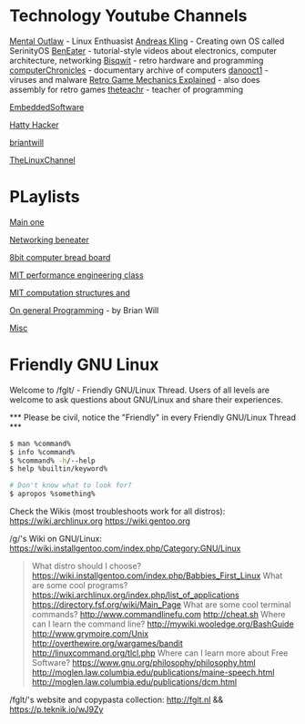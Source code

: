 <head>
 
  <link 
    href="https://fonts.googleapis.com/css?family=Fira+Mono:500&display=swap" 
    rel="stylesheet">
    <script src="https://code.jquery.com/jquery-3.5.1.min.js" integrity="sha256-9/aliU8dGd2tb6OSsuzixeV4y/faTqgFtohetphbbj0=" crossorigin="anonymous"></script>
<style> 
</style>
</head>    

# Technology Youtube Channels

[Mental Outlaw](https://www.youtube.com/user/MentalOutlawStudios) - Linux Enthuasist 
[Andreas Kling](https://www.youtube.com/channel/UC3ts8coMP645hZw9JSD3pqQ) - Creating own OS called SerinityOS
[BenEater](https://www.youtube.com/c/BenEater) -  tutorial-style videos about electronics, computer architecture, networking
[Bisqwit](https://www.youtube.com/user/Bisqwit) -  retro hardware and programming
[computerChronicles](https://www.youtube.com/user/ComputerChroniclesYT) -  documentary archive of computers
[danooct1](https://www.youtube.com/user/danooct1) -  viruses and malware
[Retro Game Mechanics Explained](https://www.youtube.com/channel/UCwRqWnW5ZkVaP_lZF7caZ-g) -  also does assembly for retro games
[theteachr](https://www.youtube.com/channel/UCCLTbu1USKT91jZ6Td5XCKQ) -  teacher of programming

[EmbeddedSoftware](https://www.youtube.com/user/EmbeddedSoftware)

[Hatty Hacker](https://www.youtube.com/channel/UClfSAhvbpNulpVjyr3ecGaQ)

[briantwill](https://www.youtube.com/user/briantwill)

[TheLinuxChannel](https://www.youtube.com/c/TheLinuxChannel)
# PLaylists

[Main one](https://www.youtube.com/playlist?list=PLrz2SgpaaEJWklttsx8bvUEIrMdrHhMrZ)

[Networking beneater](https://www.youtube.com/playlist?list=PLowKtXNTBypH19whXTVoG3oKSuOcw_XeW)

[8bit computer bread board](https://www.youtube.com/playlist?list=PLowKtXNTBypGqImE405J2565dvjafglHU)

[MIT performance engineering class](https://www.youtube.com/playlist?list=PLUl4u3cNGP63VIBQVWguXxZZi0566y7Wf)

[MIT computation structures and](https://www.youtube.com/playlist?list=PLrz2SgpaaEJWPmgCTJgvnZXb0HPv-K7k9)

[On general Programming](https://www.youtube.com/playlist?list=PL7141DE955793D3F0) - by Brian Will

[Misc](https://www.youtube.com/playlist?list=PLrz2SgpaaEJXI_2KMpc88n7vesBe_FMBF)

# Friendly GNU Linux 

Welcome to /fglt/ - Friendly GNU/Linux Thread.
Users of all levels are welcome to ask questions about GNU/Linux and share their experiences.

*** Please be civil, notice the "Friendly" in every Friendly GNU/Linux Thread ***

``` bash
$ man %command%
$ info %command%
$ %command% -h/--help
$ help %builtin/keyword%

# Don't know what to look for?
$ apropos %something%
```
Check the Wikis (most troubleshoots work for all distros):
https://wiki.archlinux.org
https://wiki.gentoo.org

/g/'s Wiki on GNU/Linux:
https://wiki.installgentoo.com/index.php/Category:GNU/Linux

>What distro should I choose?
https://wiki.installgentoo.com/index.php/Babbies_First_Linux
>What are some cool programs?
https://wiki.archlinux.org/index.php/list_of_applications
https://directory.fsf.org/wiki/Main_Page
>What are some cool terminal commands?
http://www.commandlinefu.com
http://cheat.sh
>Where can I learn the command line?
http://mywiki.wooledge.org/BashGuide
http://www.grymoire.com/Unix
http://overthewire.org/wargames/bandit
http://linuxcommand.org/tlcl.php
>Where can I learn more about Free Software?
https://www.gnu.org/philosophy/philosophy.html
http://moglen.law.columbia.edu/publications/maine-speech.html
http://moglen.law.columbia.edu/publications/dcm.html

/fglt/'s website and copypasta collection:
http://fglt.nl && https://p.teknik.io/wJ9Zy